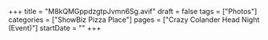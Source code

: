 +++
title = "M8kQMGppdzgtpJvmn6Sg.avif"
draft = false
tags = ["Photos"]
categories = ["ShowBiz Pizza Place"]
pages = ["Crazy Colander Head Night (Event)"]
startDate = ""
+++
